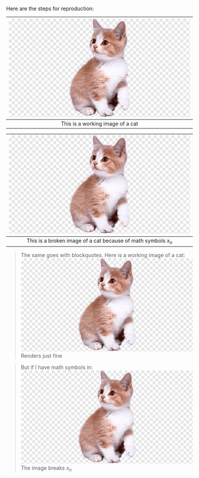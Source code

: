 Here are the steps for reproduction:

| ![kitten.png](./attachments/kitten.png) |
|:---:|
| This is a working image of a cat |

| ![kitten.png](./attachments/kitten.png) |
|:---:|
| This is a broken image of a cat because of math symbols $x_n$ |


> The same goes with blockquotes. Here is a working image of a cat:
> ![kitten.png](./attachments/kitten.png)
> Renders just fine

> But if I have math symbols in:
> ![kitten.png](./attachments/kitten.png)
> The image breaks $x_n$
